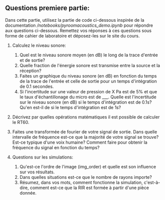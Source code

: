 ## Questions premiere partie:

Dans cette partie, utilisez la partie de code ci-dessous inspirée de la documentation _/notebooks/pyroomacoustics_demo.ipynb_ pour répondre aux questions ci-dessous. Remettez vos réponses à ces questions sous forme de cahier de laboratoire et déposez-les sur le site du cours.
1. Calculez le niveau sonore:
   1. Quel est le niveau sonore moyen (en dB) le long de la trace d'entrée et de sortie?
   2. Quelle fraction de l'énergie sonore est transmise entre la source et la réception?
   3. Faites un graphique du niveau sonore (en dB) en fonction du temps de la trace de l'entrée et celle de sortie pour un temps d'intégration de 0.1 secondes.
   4. Si l'incertitude sur une valeur de pression de X Pa est de 5% et que le taux d'échantillonage du micro est de ___. Quelle est l'incertitude sur le niveau sonore (en dB) si le temps d'intégration est de 0.1s? Qu'en est-il de si le temps d'intégration est de 1s? 

2. Décrivez par quelles opérations matématiques il est possible de calculer le RT60.

3. Faites une transformée de fourier de votre signal de sortie. Dans quelle intervalle de fréquence est-ce que la majorité de votre signal se trouve? Est-ce typique d'une voix humaine? Comment faire pour obtenir la fréquence du signal en fonction du temps?

4. Questions sur les simulations:
   1. Qu'est-ce l'ordre de l'image (img_order) et quelle est son influence sur vos résultats.
   2. Dans quelles situations est-ce que le nombre de rayons importe? 
   3. Résumez, dans vos mots, comment fonctionne la simulation, c'est-à-dire, comment est-ce que la RIR est formée à partir d'une pièce donnée.

